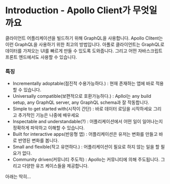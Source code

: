# Introduction - Apollo Client가 무엇일까요

클라이언트 어플리케이션을 빌드하기 위해 GraphQL을 사용합니다. Apollo Clitent는 이런 GraphQL을 사용하기 위한 최고의 방법입니다. 아폴로 클라이언트는 GraphQL로 데이터를 가져오는 UI를 빠르게 만들 수 있도록 도와줍니다. 그리고 어떤 자바스크립트 프론트 엔드에서도 사용할 수 있습니다.



### 특징

- Incrementally adoptable(점진적 수용가능하다.) : 현재 존재하는 앱에 바로 적용할 수 있습니다.
- Universally compatible(보편적으로 호환가능하다.) : Apllol는 any build setup, any GraphQL server, any GraphQL schema과 잘 작동합니다.
- Simple to get started with(시작이 간단) : 바로 데이터 로딩을 시작하세요 그리고 추가적인 기능은 나중에 배우세요
- Inspectable and understandable(?) : 어플리케이션에서 어떤 일이 일어나는지 정확하게 파악하고 이해할 수 있습니다.
- Built for interactive apps(반응형 앱) : 어플리케이션은 유저는 변화를 만들고 바로 반영된 변화를 봅니다.
- Small and flexible(작고 유연하다.) : 어플리케이션이 필요로 하지 않는 일을 할 필요가 없다.
- Community driven(커뮤니티 주도적) : Apollo는 커뮤니티에 의해 주도됩니다. 그리고 다양한 유즈 케이스들을 제공합니다.



아래는 딱히... 

